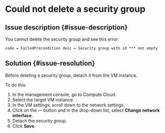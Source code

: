 # Could not delete a security group


## Issue description {#issue-description}

You cannot delete the security group and see this error:
```
code = FailedPrecondition desc = Security group with id *** not empty
```

## Solution {#issue-resolution}

Before deleting a security group, detach it from the VM instance.

To do this:
1. In the management console, go to Compute Cloud.
2. Select the target VM instance.
3. In the VM settings, scroll down to the network settings.
4. Click on the **···** button and in the drop-down list, select **Change network interface**.
5. Detach the security group.
6. Click **Save**.
